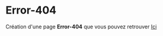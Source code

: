 # Error-404

Création d'une page **Error-404** que vous pouvez retrouver [Ici](https://masatodeweerdt.github.io/Error-404/)
